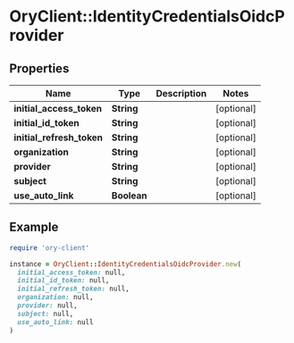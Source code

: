# OryClient::IdentityCredentialsOidcProvider

## Properties

| Name | Type | Description | Notes |
| ---- | ---- | ----------- | ----- |
| **initial_access_token** | **String** |  | [optional] |
| **initial_id_token** | **String** |  | [optional] |
| **initial_refresh_token** | **String** |  | [optional] |
| **organization** | **String** |  | [optional] |
| **provider** | **String** |  | [optional] |
| **subject** | **String** |  | [optional] |
| **use_auto_link** | **Boolean** |  | [optional] |

## Example

```ruby
require 'ory-client'

instance = OryClient::IdentityCredentialsOidcProvider.new(
  initial_access_token: null,
  initial_id_token: null,
  initial_refresh_token: null,
  organization: null,
  provider: null,
  subject: null,
  use_auto_link: null
)
```

